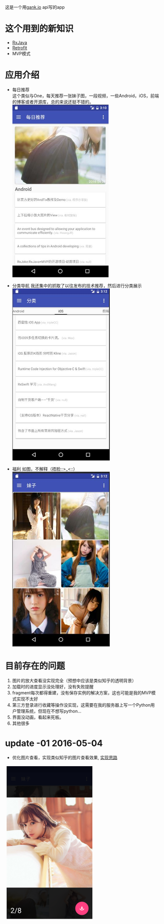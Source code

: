 这是一个用[gank.io](http://gank.io) api写的app

# 这个用到的新知识
- [RxJava](http://gank.io/post/560e15be2dca930e00da1083)
- [Retrofit](https://github.com/square/retrofit)
- MVP模式

# 应用介绍
- 每日推荐</br>
这个类似与One，每天推荐一张妹子图，一段视频，一些Android，iOS，前端的博客或者开源库，总的来说还挺不错的。</br>
![](https://github.com/fallblank/Gank.io/blob/master/ScreenShots/1.JPG)

- 分类导航
我还集中的抓取了以往发布的技术推荐，然后进行分类展示</br>
![](https://github.com/fallblank/Gank.io/blob/master/ScreenShots/3.JPG)

- 福利
如图，不解释（捂脸::>_<::）</br>
![](https://github.com/fallblank/Gank.io/blob/master/ScreenShots/4.JPG)

# 目前存在的问题
1. 图片的放大查看没实现完全（预想中应该是类似知乎的透明背景）
2. 加载时的进度显示没处理好，没有失败提醒
3. fragment每次都得重建，没有保存实例的解决方案，这也可能是我的MVP模式实现不太好
4. 第三方登录进行收藏等操作没实现，这需要在我的服务器上写一个Python用户管理系统，但现在不想写python...
5. 界面没动画，看起来死板。
6. 其他很多

# update -01 2016-05-04
- 优化图片查看，实现类似知乎的图片查看效果, 
[实现思路](http://www.cnblogs.com/fallblank/p/5459336.html)</br>

<p>
	<img style="margin: 5px" src="https://github.com/fallblank/Gank.io/blob/master/ScreenShots/5.png" width="281" height="500">
</p>

